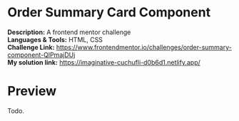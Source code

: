 # Order Summary Card Component

**Description:** A frontend mentor challenge<br>
**Languages & Tools:** HTML, CSS<br>
**Challenge Link:** https://www.frontendmentor.io/challenges/order-summary-component-QlPmajDUj<br>
**My solution link:** https://imaginative-cuchufli-d0b6d1.netlify.app/

# Preview
Todo.
